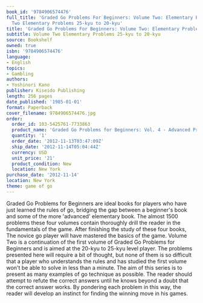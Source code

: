 ```yaml
---
book_id: '9784906574476'
full_title: 'Graded Go Problems For Beginners: Volume Two: Elementary Problems: Volume
  Two Elementary Problems 25-kyu to 20-kyu'
title: 'Graded Go Problems For Beginners: Volume Two: Elementary Problems'
subtitle: Volume Two Elementary Problems 25-kyu to 20-kyu
source: Bookshelf
owned: true
isbn: '9784906574476'
language:
- English
topics:
- Gambling
authors:
- Yoshinori Kano
publisher: Kiseido Publishing
length: 256 pages
date_published: '1985-01-01'
format: Paperback
cover_filename: 9784906574476.jpg
order:
  order_id: 103-5425761-7733863
  product_name: 'Graded Go Problems for Beginners: Vol. 4 - Advanced Problems'
  quantity: '1'
  order_date: '2012-11-13T03:47:09Z'
  ship_date: '2012-11-14T05:04:44Z'
  currency: USD
  unit_price: '21'
  product_condition: New
  location: New York
purchase_date: '2012-11-14'
location: New York
theme: game of go
---
```

Graded Go Problems for Beginners are ideal books for players who have just learned the rules of go, bridging the gap between a beginner's book and some of the more 'advanced' elementary book. The almost 1500 problems these four volumes contain thoroughly drill the reader in the fundamentals of the game. After finishing the study of these four books, The novice go player will have mastered the basics of the game. Volume Two is a continuation of the first volume of Graded Go Problems for Beginners and is aimed at the 20-kyu to 25-kyu level player. The problems presented here will require a bit of thought, but none of them is so difficult that a player who understands the rules and has studied the first volume won't be able to solve in less than a minute. The aim of this series is to present as many examples of go technique as possible. The reader should attempt to refute the correct answers until he knows beyond a doubt that the correct answer works. By pondering each problem in this way, the reader will develop an instinct for finding the winning move in his games.
